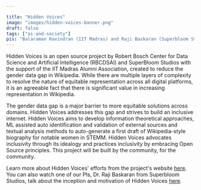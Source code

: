 ```yaml
---

title: "Hidden Voices"
image: "images/hidden-voices-banner.png"
draft: false
tags: ["ai-and-society"]
pis: "Balaraman Ravindran (IIT Madras) and Raji Baskaran (Superbloom Studios)"
---
```


Hidden Voices is an open source project by Robert Bosch Center for Data Science and Artificial Intelligence (RBCDSAI) and SuperBloom Studios with the support of the IIT Madras Alumni Association, created to reduce the gender data gap in Wikipedia. While there are multiple layers of complexity to resolve the nature of equitable representation across all digital platforms, it is an agreeable fact that there is significant value in increasing representation in Wikipedia.

The gender data gap is a major barrier to more equitable solutions across domains. Hidden Voices addresses this gap and strives to build an inclusive internet. Hidden Voices aims to develop information theoretical approaches, ML assisted auto identification and validation of external sources and textual analysis methods to auto-generate a first draft of Wikipedia-style biography for notable women in STEMM. Hidden Voices advocates inclusivity through its idealogy and practices inclusivity by embracing Open Source principles. This project will be built by the community, for the community.

Learn more about Hidden Voices' efforts from the project's website [here](https://hiddenvoices.xyz/). You can also watch one of our PIs, Dr. Raji Baskaran from Superbloom Studios, talk about the inception and motivation of Hidden Voices [here](https://www.canva.com/design/DAFcFv9xKDk/_TfCIYyPrfoI66cYnyHJWA/view?utm_content=DAFcFv9xKDk&utm_campaign=designshare&utm_medium=link&utm_source=recording_view).